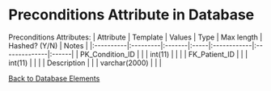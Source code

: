 # Preconditions Attribute in Database #

Preconditions Attributes:
| Attribute | Template | Values | Type |  Max length | Hashed? (Y/N) | Notes |
|:----------|:---------|:-------|:-----|:------------|:--------------|:------|
| PK\_Condition\_ID |          |        | int(11) |             |               |
| FK\_Patient\_ID |          |        | int(11) |             |               |
| Description |          |        | varchar(2000) |             |               |

[Back to Database Elements](http://code.google.com/p/electronic-mis/wiki/Database_Elements)